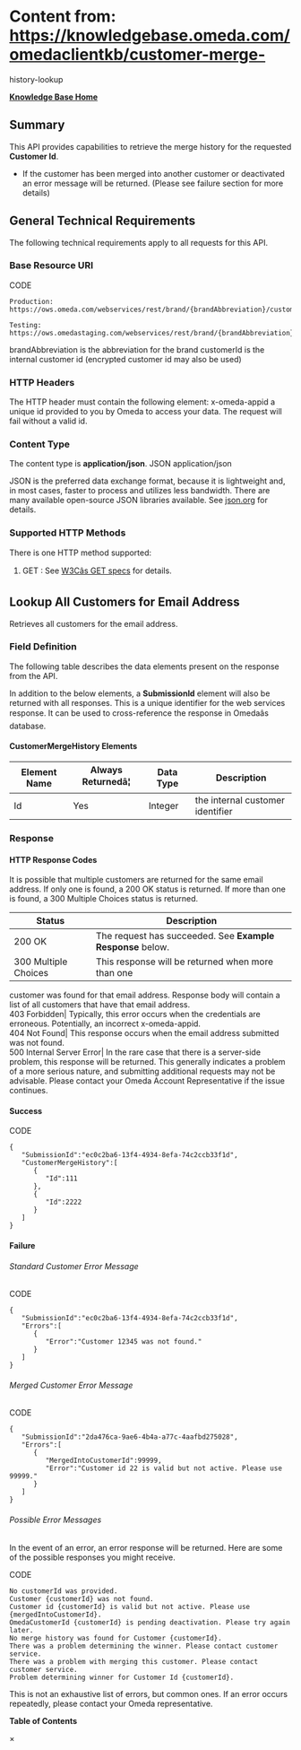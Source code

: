 # Content from: https://knowledgebase.omeda.com/omedaclientkb/customer-merge-
history-lookup

[**Knowledge Base Home**](../omedaclientkb/)

## Summary

This API provides capabilities to retrieve the merge history for the requested
**Customer Id**.

  * If the customer has been merged into another customer or deactivated an error message will be returned. (Please see failure section for more details)

## General Technical Requirements

The following technical requirements apply to all requests for this API.

### Base Resource URI

CODE

    
    
    Production: https://ows.omeda.com/webservices/rest/brand/{brandAbbreviation}/customer/{customerid}/mergehistory/*
    
    Testing:    https://ows.omedastaging.com/webservices/rest/brand/{brandAbbreviation}/customer/{customerid}/mergehistory/*
    

brandAbbreviation is the abbreviation for the brand customerId is the internal
customer id (encrypted customer id may also be used)

### HTTP Headers

The HTTP header must contain the following element: x-omeda-appid a unique id
provided to you by Omeda to access your data. The request will fail without a
valid id.

### Content Type

The content type is **application/json**. JSON application/json

JSON is the preferred data exchange format, because it is lightweight and, in
most cases, faster to process and utilizes less bandwidth. There are many
available open-source JSON libraries available. See
[json.org](http://www.json.org/) for details.

### Supported HTTP Methods

There is one HTTP method supported:

  1. GET : See [W3Câs GET specs](http://www.w3.org/Protocols/rfc2616/rfc2616-sec9.html#sec9.3) for details.

## Lookup All Customers for Email Address

Retrieves all customers for the email address.

### Field Definition

The following table describes the data elements present on the response from
the API.

In addition to the below elements, a **SubmissionId** element will also be
returned with all responses. This is a unique identifier for the web services
response. It can be used to cross-reference the response in Omedaâs
database.

#### CustomerMergeHistory Elements

Element Name| Always Returnedâ¦| Data Type| Description  
---|---|---|---  
Id| Yes| Integer| the internal customer identifier  
  
### Response

#### HTTP Response Codes

It is possible that multiple customers are returned for the same email
address. If only one is found, a 200 OK status is returned. If more than one
is found, a 300 Multiple Choices status is returned.

Status| Description  
---|---  
200 OK| The request has succeeded. See **Example Response** below.  
300 Multiple Choices| This response will be returned when more than one
customer was found for that email address. Response body will contain a list
of all customers that have that email address.  
403 Forbidden| Typically, this error occurs when the credentials are
erroneous. Potentially, an incorrect x-omeda-appid.  
404 Not Found| This response occurs when the email address submitted was not
found.  
500 Internal Server Error| In the rare case that there is a server-side
problem, this response will be returned. This generally indicates a problem of
a more serious nature, and submitting additional requests may not be
advisable. Please contact your Omeda Account Representative if the issue
continues.  
  
#### Success

CODE

    
    
    {
       "SubmissionId":"ec0c2ba6-13f4-4934-8efa-74c2ccb33f1d",
       "CustomerMergeHistory":[
          {
             "Id":111
          },
          {
             "Id":2222
          }
       ]
    }
    

#### Failure

###### Standard Customer Error Message

CODE

    
    
    {
       "SubmissionId":"ec0c2ba6-13f4-4934-8efa-74c2ccb33f1d",
       "Errors":[
          {
             "Error":"Customer 12345 was not found."
          }
       ]
    }
    

###### Merged Customer Error Message

CODE

    
    
    {
       "SubmissionId":"2da476ca-9ae6-4b4a-a77c-4aafbd275028",
       "Errors":[
          {
             "MergedIntoCustomerId":99999,
             "Error":"Customer id 22 is valid but not active. Please use 99999."
          }
       ]
    }
    

###### Possible Error Messages

In the event of an error, an error response will be returned. Here are some of
the possible responses you might receive.

CODE

    
    
    No customerId was provided.
    Customer {customerId} was not found.
    Customer id {customerId} is valid but not active. Please use {mergedIntoCustomerId}.
    OmedaCustomerId {customerId} is pending deactivation. Please try again later.
    No merge history was found for Customer {customerId}.
    There was a problem determining the winner. Please contact customer service.
    There was a problem with merging this customer. Please contact customer service.
    Problem determining winner for Customer Id {customerId}.
    

This is not an exhaustive list of errors, but common ones. If an error occurs
repeatedly, please contact your Omeda representative.

**Table of Contents**

×

